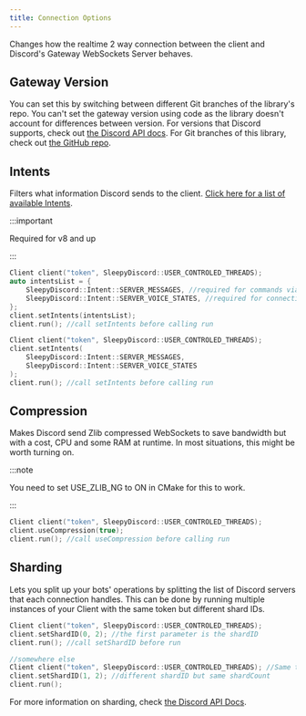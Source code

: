 ```yaml
---
title: Connection Options
---
```


Changes how the realtime 2 way connection between the client and Discord's Gateway WebSockets Server behaves.

## Gateway Version

You can set this by switching between different Git branches of the library's repo. You can't set the gateway version using code as the library doesn't account for differences between version. For versions that Discord supports, check out [the Discord API docs](https://discord.com/developers/docs/topics/gateway#gateways-gateway-versions). For Git branches of this library, check out [the GitHub repo](https://github.com/yourWaifu/sleepy-discord/branches).

## Intents

Filters what information Discord sends to the client. [Click here for a list of available Intents](reference/Files/client_8h/#enum-intent).

:::important

Required for v8 and up

:::

```cpp
Client client("token", SleepyDiscord::USER_CONTROLED_THREADS);
auto intentsList = {
    SleepyDiscord::Intent::SERVER_MESSAGES,	//required for commands via messages
    SleepyDiscord::Intent::SERVER_VOICE_STATES, //required for connecting to voice
};
client.setIntents(intentsList);
client.run(); //call setIntents before calling run
```

```cpp
Client client("token", SleepyDiscord::USER_CONTROLED_THREADS);
client.setIntents(
    SleepyDiscord::Intent::SERVER_MESSAGES,
    SleepyDiscord::Intent::SERVER_VOICE_STATES
);
client.run(); //call setIntents before calling run
```

## Compression

Makes Discord send Zlib compressed WebSockets to save bandwidth but with a cost, CPU and some RAM at runtime. In most situations, this might be worth turning on.

:::note

You need to set USE_ZLIB_NG to ON in CMake for this to work.

:::

```cpp
Client client("token", SleepyDiscord::USER_CONTROLED_THREADS);
client.useCompression(true);
client.run(); //call useCompression before calling run
```

## Sharding

Lets you split up your bots' operations by splitting the list of Discord servers that each connection handles. This can be done by running multiple instances of your Client with the same token but different shard IDs.

```cpp
Client client("token", SleepyDiscord::USER_CONTROLED_THREADS);
client.setShardID(0, 2); //the first parameter is the shardID
client.run(); //call setShardID before run

//somewhere else
Client client("token", SleepyDiscord::USER_CONTROLED_THREADS); //Same token
client.setShardID(1, 2); //different shardID but same shardCount
client.run();
```

For more information on sharding, check [the Discord API Docs](https://discord.com/developers/docs/topics/gateway#sharding).